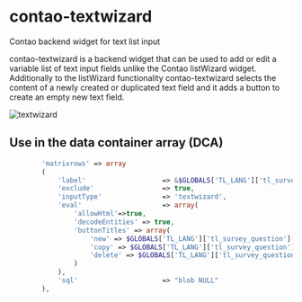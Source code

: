 # contao-textwizard
Contao backend widget for text list input

contao-textwizard is a backend widget that can be used to add or edit a variable list of text input fields unlike the Contao listWizard widget. Additionally to the listWizard functionality contao-textwizard selects the content of a newly created or duplicated text field and it adds a button to create an empty new text field.

![textwizard](https://user-images.githubusercontent.com/873113/49338631-0781c200-f624-11e8-96a6-9567e19a178e.png)

## Use in the data container array (DCA)

```php
		'matrixrows' => array
		(
			'label'                   => &$GLOBALS['TL_LANG']['tl_survey_question']['matrixrows'],
			'exclude'                 => true,
			'inputType'               => 'textwizard',
			'eval'                    => array(
				'allowHtml'=>true,
				'decodeEntities' => true,
				'buttonTitles' => array(
					'new' => $GLOBALS['TL_LANG']['tl_survey_question']['buttontitle_matrixrow_new'],
					'copy' => $GLOBALS['TL_LANG']['tl_survey_question']['buttontitle_matrixrow_copy'],
					'delete' => $GLOBALS['TL_LANG']['tl_survey_question']['buttontitle_matrixrow_delete']
				)
			),
			'sql'                     => "blob NULL"
		),
```
